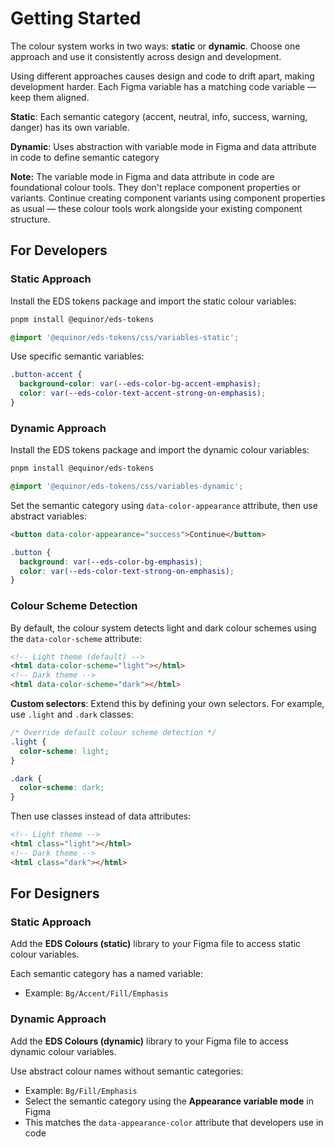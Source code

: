 # Getting Started

The colour system works in two ways: **static** or **dynamic**. Choose one approach and use it consistently across design and development.

Using different approaches causes design and code to drift apart, making development harder. Each Figma variable has a matching code variable — keep them aligned.

**Static**:
Each semantic category (accent, neutral, info, success, warning, danger) has its own variable.

**Dynamic**:
Uses abstraction with variable mode in Figma and data attribute in code to define semantic category

**Note:** The variable mode in Figma and data attribute in code are foundational colour tools. They don't replace component properties or variants. Continue creating component variants using component properties as usual — these colour tools work alongside your existing component structure.

## For Developers

### Static Approach

Install the EDS tokens package and import the static colour variables:

```bash
pnpm install @equinor/eds-tokens
```

```css
@import '@equinor/eds-tokens/css/variables-static';
```

Use specific semantic variables:

```css
.button-accent {
  background-color: var(--eds-color-bg-accent-emphasis);
  color: var(--eds-color-text-accent-strong-on-emphasis);
}
```

### Dynamic Approach

Install the EDS tokens package and import the dynamic colour variables:

```bash
pnpm install @equinor/eds-tokens
```

```css
@import '@equinor/eds-tokens/css/variables-dynamic';
```

Set the semantic category using `data-color-appearance` attribute, then use abstract variables:

```html
<button data-color-appearance="success">Continue</button>
```

```css
.button {
  background: var(--eds-color-bg-emphasis);
  color: var(--eds-color-text-strong-on-emphasis);
}
```

### Colour Scheme Detection

By default, the colour system detects light and dark colour schemes using the `data-color-scheme` attribute:

```html
<!-- Light theme (default) -->
<html data-color-scheme="light"></html>
<!-- Dark theme -->
<html data-color-scheme="dark"></html>
```

**Custom selectors**: Extend this by defining your own selectors. For example, use `.light` and `.dark` classes:

```css
/* Override default colour scheme detection */
.light {
  color-scheme: light;
}

.dark {
  color-scheme: dark;
}
```

Then use classes instead of data attributes:

```html
<!-- Light theme -->
<html class="light"></html>
<!-- Dark theme -->
<html class="dark"></html>
```

## For Designers

### Static Approach

Add the **EDS Colours (static)** library to your Figma file to access static colour variables.

Each semantic category has a named variable:

- Example: `Bg/Accent/Fill/Emphasis`

### Dynamic Approach

Add the **EDS Colours (dynamic)** library to your Figma file to access dynamic colour variables.

Use abstract colour names without semantic categories:

- Example: `Bg/Fill/Emphasis`
- Select the semantic category using the **Appearance variable mode** in Figma
- This matches the `data-appearance-color` attribute that developers use in code

